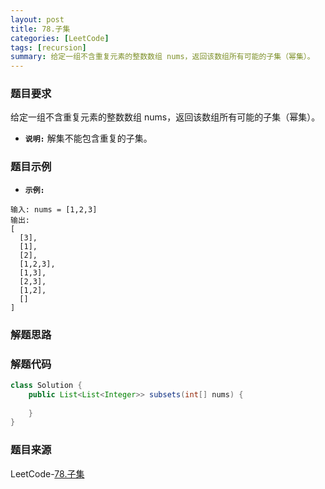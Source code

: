 ```yaml
---
layout: post
title: 78.子集
categories: [LeetCode]
tags: [recursion]
summary: 给定一组不含重复元素的整数数组 nums，返回该数组所有可能的子集（幂集）。
---
```


### 题目要求
给定一组不含重复元素的整数数组 nums，返回该数组所有可能的子集（幂集）。

- **`说明:`**
解集不能包含重复的子集。

### 题目示例
- **`示例:`**
```
输入: nums = [1,2,3]
输出:
[
  [3],
  [1],
  [2],
  [1,2,3],
  [1,3],
  [2,3],
  [1,2],
  []
]
```


### 解题思路



### 解题代码
```java
class Solution {
    public List<List<Integer>> subsets(int[] nums) {
        
    }
}
```



### 题目来源
LeetCode-[78.子集](https://leetcode-cn.com/problems/subsets/)
